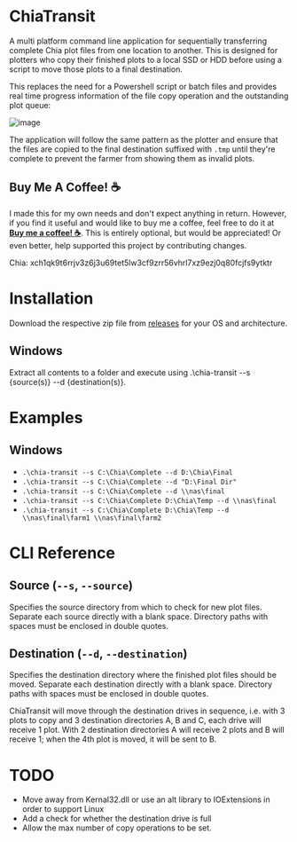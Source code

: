# ChiaTransit
A multi platform command line application for sequentially transferring complete Chia plot files from one location to another. This is designed for plotters who copy their finished plots to a local SSD or HDD before using a script to move those plots to a final destination.

This replaces the need for a Powershell script or batch files and provides real time progress information of the file copy operation and the outstanding plot queue:

![image](https://user-images.githubusercontent.com/22151993/120900452-c4f23380-c62c-11eb-9f2e-e142a6192df6.png)

The application will follow the same pattern as the plotter and ensure that the files are copied to the final destination suffixed with ```.tmp``` until they're complete to prevent the farmer from showing them as invalid plots.

## Buy Me A Coffee! :coffee:

I made this for my own needs and don't expect anything in return. However, if you find it useful and would like to buy me a coffee, feel free to do it at [__Buy me a coffee! :coffee:__](https://buymeacoff.ee/djdd87). This is entirely optional, but would be appreciated! Or even better, help supported this project by contributing changes.

Chia: xch1qk9t6rrjv3z6j3u69tet5lw3cf9zrr56vhrl7xz9ezj0q80fcjfs9ytktr

# Installation

Download the respective zip file from [releases](https://github.com/djdd87/ChiaTransit) for your OS and architecture.

## Windows
Extract all contents to a folder and execute using .\chia-transit --s {source(s)} --d {destination(s)}.

# Examples 

## Windows
* ```.\chia-transit --s C:\Chia\Complete --d D:\Chia\Final```
* ```.\chia-transit --s C:\Chia\Complete --d "D:\Final Dir"```
* ```.\chia-transit --s C:\Chia\Complete --d \\nas\final```
* ```.\chia-transit --s C:\Chia\Complete D:\Chia\Temp --d \\nas\final```
* ```.\chia-transit --s C:\Chia\Complete D:\Chia\Temp --d \\nas\final\farm1 \\nas\final\farm2```


# CLI Reference

## Source (```--s```, ```--source```)
Specifies the source directory from which to check for new plot files. Separate each source directly with a blank space. Directory paths with spaces must be enclosed in double quotes.

## Destination (```--d```, ```--destination```)
Specifies the destination directory where the finished plot files should be moved. Separate each destination directly with a blank space. Directory paths with spaces must be enclosed in double quotes. 

ChiaTransit will move through the destination drives in sequence, i.e. with 3 plots to copy and 3 destination directories A, B and C, each drive will receive 1 plot. With 2 destination directories A will receive 2 plots and B will receive 1; when the 4th plot is moved, it will be sent to B.

# TODO
* Move away from Kernal32.dll or use an alt library to IOExtensions in order to support Linux
* Add a check for whether the destination drive is full
* Allow the max number of copy operations to be set.
